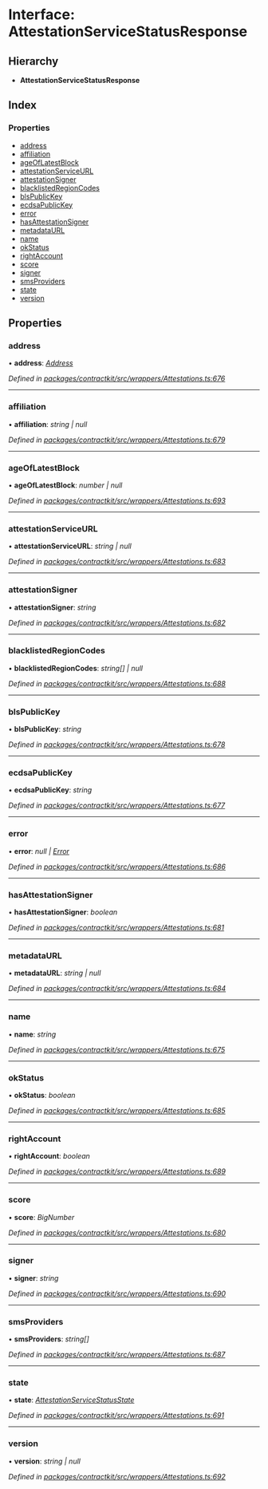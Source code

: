 # Interface: AttestationServiceStatusResponse

## Hierarchy

* **AttestationServiceStatusResponse**

## Index

### Properties

* [address](_contractkit_src_wrappers_attestations_.attestationservicestatusresponse.md#address)
* [affiliation](_contractkit_src_wrappers_attestations_.attestationservicestatusresponse.md#affiliation)
* [ageOfLatestBlock](_contractkit_src_wrappers_attestations_.attestationservicestatusresponse.md#ageoflatestblock)
* [attestationServiceURL](_contractkit_src_wrappers_attestations_.attestationservicestatusresponse.md#attestationserviceurl)
* [attestationSigner](_contractkit_src_wrappers_attestations_.attestationservicestatusresponse.md#attestationsigner)
* [blacklistedRegionCodes](_contractkit_src_wrappers_attestations_.attestationservicestatusresponse.md#blacklistedregioncodes)
* [blsPublicKey](_contractkit_src_wrappers_attestations_.attestationservicestatusresponse.md#blspublickey)
* [ecdsaPublicKey](_contractkit_src_wrappers_attestations_.attestationservicestatusresponse.md#ecdsapublickey)
* [error](_contractkit_src_wrappers_attestations_.attestationservicestatusresponse.md#error)
* [hasAttestationSigner](_contractkit_src_wrappers_attestations_.attestationservicestatusresponse.md#hasattestationsigner)
* [metadataURL](_contractkit_src_wrappers_attestations_.attestationservicestatusresponse.md#metadataurl)
* [name](_contractkit_src_wrappers_attestations_.attestationservicestatusresponse.md#name)
* [okStatus](_contractkit_src_wrappers_attestations_.attestationservicestatusresponse.md#okstatus)
* [rightAccount](_contractkit_src_wrappers_attestations_.attestationservicestatusresponse.md#rightaccount)
* [score](_contractkit_src_wrappers_attestations_.attestationservicestatusresponse.md#score)
* [signer](_contractkit_src_wrappers_attestations_.attestationservicestatusresponse.md#signer)
* [smsProviders](_contractkit_src_wrappers_attestations_.attestationservicestatusresponse.md#smsproviders)
* [state](_contractkit_src_wrappers_attestations_.attestationservicestatusresponse.md#state)
* [version](_contractkit_src_wrappers_attestations_.attestationservicestatusresponse.md#version)

## Properties

###  address

• **address**: *[Address](../modules/_contractkit_src_base_.md#address)*

*Defined in [packages/contractkit/src/wrappers/Attestations.ts:676](https://github.com/celo-org/celo-monorepo/blob/master/packages/contractkit/src/wrappers/Attestations.ts#L676)*

___

###  affiliation

• **affiliation**: *string | null*

*Defined in [packages/contractkit/src/wrappers/Attestations.ts:679](https://github.com/celo-org/celo-monorepo/blob/master/packages/contractkit/src/wrappers/Attestations.ts#L679)*

___

###  ageOfLatestBlock

• **ageOfLatestBlock**: *number | null*

*Defined in [packages/contractkit/src/wrappers/Attestations.ts:693](https://github.com/celo-org/celo-monorepo/blob/master/packages/contractkit/src/wrappers/Attestations.ts#L693)*

___

###  attestationServiceURL

• **attestationServiceURL**: *string | null*

*Defined in [packages/contractkit/src/wrappers/Attestations.ts:683](https://github.com/celo-org/celo-monorepo/blob/master/packages/contractkit/src/wrappers/Attestations.ts#L683)*

___

###  attestationSigner

• **attestationSigner**: *string*

*Defined in [packages/contractkit/src/wrappers/Attestations.ts:682](https://github.com/celo-org/celo-monorepo/blob/master/packages/contractkit/src/wrappers/Attestations.ts#L682)*

___

###  blacklistedRegionCodes

• **blacklistedRegionCodes**: *string[] | null*

*Defined in [packages/contractkit/src/wrappers/Attestations.ts:688](https://github.com/celo-org/celo-monorepo/blob/master/packages/contractkit/src/wrappers/Attestations.ts#L688)*

___

###  blsPublicKey

• **blsPublicKey**: *string*

*Defined in [packages/contractkit/src/wrappers/Attestations.ts:678](https://github.com/celo-org/celo-monorepo/blob/master/packages/contractkit/src/wrappers/Attestations.ts#L678)*

___

###  ecdsaPublicKey

• **ecdsaPublicKey**: *string*

*Defined in [packages/contractkit/src/wrappers/Attestations.ts:677](https://github.com/celo-org/celo-monorepo/blob/master/packages/contractkit/src/wrappers/Attestations.ts#L677)*

___

###  error

• **error**: *null | [Error](../classes/_base_src_result_.rooterror.md#static-error)*

*Defined in [packages/contractkit/src/wrappers/Attestations.ts:686](https://github.com/celo-org/celo-monorepo/blob/master/packages/contractkit/src/wrappers/Attestations.ts#L686)*

___

###  hasAttestationSigner

• **hasAttestationSigner**: *boolean*

*Defined in [packages/contractkit/src/wrappers/Attestations.ts:681](https://github.com/celo-org/celo-monorepo/blob/master/packages/contractkit/src/wrappers/Attestations.ts#L681)*

___

###  metadataURL

• **metadataURL**: *string | null*

*Defined in [packages/contractkit/src/wrappers/Attestations.ts:684](https://github.com/celo-org/celo-monorepo/blob/master/packages/contractkit/src/wrappers/Attestations.ts#L684)*

___

###  name

• **name**: *string*

*Defined in [packages/contractkit/src/wrappers/Attestations.ts:675](https://github.com/celo-org/celo-monorepo/blob/master/packages/contractkit/src/wrappers/Attestations.ts#L675)*

___

###  okStatus

• **okStatus**: *boolean*

*Defined in [packages/contractkit/src/wrappers/Attestations.ts:685](https://github.com/celo-org/celo-monorepo/blob/master/packages/contractkit/src/wrappers/Attestations.ts#L685)*

___

###  rightAccount

• **rightAccount**: *boolean*

*Defined in [packages/contractkit/src/wrappers/Attestations.ts:689](https://github.com/celo-org/celo-monorepo/blob/master/packages/contractkit/src/wrappers/Attestations.ts#L689)*

___

###  score

• **score**: *BigNumber*

*Defined in [packages/contractkit/src/wrappers/Attestations.ts:680](https://github.com/celo-org/celo-monorepo/blob/master/packages/contractkit/src/wrappers/Attestations.ts#L680)*

___

###  signer

• **signer**: *string*

*Defined in [packages/contractkit/src/wrappers/Attestations.ts:690](https://github.com/celo-org/celo-monorepo/blob/master/packages/contractkit/src/wrappers/Attestations.ts#L690)*

___

###  smsProviders

• **smsProviders**: *string[]*

*Defined in [packages/contractkit/src/wrappers/Attestations.ts:687](https://github.com/celo-org/celo-monorepo/blob/master/packages/contractkit/src/wrappers/Attestations.ts#L687)*

___

###  state

• **state**: *[AttestationServiceStatusState](../enums/_contractkit_src_wrappers_attestations_.attestationservicestatusstate.md)*

*Defined in [packages/contractkit/src/wrappers/Attestations.ts:691](https://github.com/celo-org/celo-monorepo/blob/master/packages/contractkit/src/wrappers/Attestations.ts#L691)*

___

###  version

• **version**: *string | null*

*Defined in [packages/contractkit/src/wrappers/Attestations.ts:692](https://github.com/celo-org/celo-monorepo/blob/master/packages/contractkit/src/wrappers/Attestations.ts#L692)*
